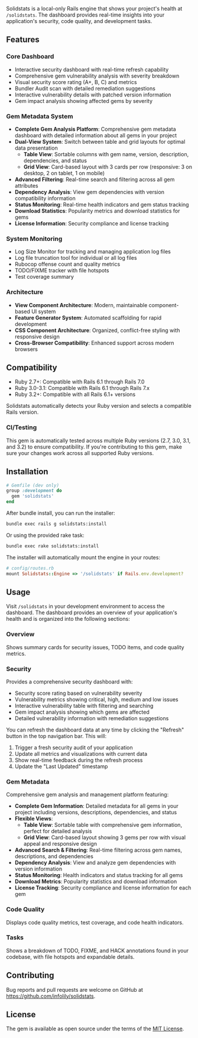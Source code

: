 Solidstats is a local-only Rails engine that shows your project's health at `/solidstats`. The dashboard provides real-time insights into your application's security, code quality, and development tasks.

## Features

### Core Dashboard
- Interactive security dashboard with real-time refresh capability
- Comprehensive gem vulnerability analysis with severity breakdown
- Visual security score rating (A+, B, C) and metrics
- Bundler Audit scan with detailed remediation suggestions
- Interactive vulnerability details with patched version information
- Gem impact analysis showing affected gems by severity

### Gem Metadata System
- **Complete Gem Analysis Platform**: Comprehensive gem metadata dashboard with detailed information about all gems in your project
- **Dual-View System**: Switch between table and grid layouts for optimal data presentation
  - **Table View**: Sortable columns with gem name, version, description, dependencies, and status
  - **Grid View**: Card-based layout with 3 cards per row (responsive: 3 on desktop, 2 on tablet, 1 on mobile)
- **Advanced Filtering**: Real-time search and filtering across all gem attributes
- **Dependency Analysis**: View gem dependencies with version compatibility information
- **Status Monitoring**: Real-time health indicators and gem status tracking
- **Download Statistics**: Popularity metrics and download statistics for gems
- **License Information**: Security compliance and license tracking

### System Monitoring
- Log Size Monitor for tracking and managing application log files
- Log file truncation tool for individual or all log files
- Rubocop offense count and quality metrics
- TODO/FIXME tracker with file hotspots
- Test coverage summary

### Architecture
- **View Component Architecture**: Modern, maintainable component-based UI system
- **Feature Generator System**: Automated scaffolding for rapid development
- **CSS Component Architecture**: Organized, conflict-free styling with responsive design
- **Cross-Browser Compatibility**: Enhanced support across modern browsers

## Compatibility

- Ruby 2.7+: Compatible with Rails 6.1 through Rails 7.0
- Ruby 3.0-3.1: Compatible with Rails 6.1 through Rails 7.x
- Ruby 3.2+: Compatible with all Rails 6.1+ versions

Solidstats automatically detects your Ruby version and selects a compatible Rails version.

### CI/Testing

This gem is automatically tested across multiple Ruby versions (2.7, 3.0, 3.1, and 3.2) to ensure compatibility. If you're contributing to this gem, make sure your changes work across all supported Ruby versions.

## Installation

```ruby
# Gemfile (dev only)
group :development do
  gem 'solidstats'
end
```

After bundle install, you can run the installer:

```bash
bundle exec rails g solidstats:install
```

Or using the provided rake task:

```bash
bundle exec rake solidstats:install
```

The installer will automatically mount the engine in your routes:

```ruby
# config/routes.rb
mount Solidstats::Engine => '/solidstats' if Rails.env.development?
```

## Usage

Visit `/solidstats` in your development environment to access the dashboard. The dashboard provides an overview of your application's health and is organized into the following sections:

### Overview
Shows summary cards for security issues, TODO items, and code quality metrics.

### Security
Provides a comprehensive security dashboard with:
- Security score rating based on vulnerability severity
- Vulnerability metrics showing critical, high, medium and low issues
- Interactive vulnerability table with filtering and searching
- Gem impact analysis showing which gems are affected
- Detailed vulnerability information with remediation suggestions

You can refresh the dashboard data at any time by clicking the "Refresh" button in the top navigation bar. This will:
1. Trigger a fresh security audit of your application
2. Update all metrics and visualizations with current data
3. Show real-time feedback during the refresh process
4. Update the "Last Updated" timestamp

### Gem Metadata
Comprehensive gem analysis and management platform featuring:
- **Complete Gem Information**: Detailed metadata for all gems in your project including versions, descriptions, dependencies, and status
- **Flexible Views**: 
  - **Table View**: Sortable table with comprehensive gem information, perfect for detailed analysis
  - **Grid View**: Card-based layout showing 3 gems per row with visual appeal and responsive design
- **Advanced Search & Filtering**: Real-time filtering across gem names, descriptions, and dependencies
- **Dependency Analysis**: View and analyze gem dependencies with version information
- **Status Monitoring**: Health indicators and status tracking for all gems
- **Download Metrics**: Popularity statistics and download information
- **License Tracking**: Security compliance and license information for each gem

### Code Quality
Displays code quality metrics, test coverage, and code health indicators.

### Tasks
Shows a breakdown of TODO, FIXME, and HACK annotations found in your codebase, with file hotspots and expandable details.

## Contributing

Bug reports and pull requests are welcome on GitHub at https://github.com/infolily/solidstats.

## License
The gem is available as open source under the terms of the [MIT License](https://opensource.org/licenses/MIT).
